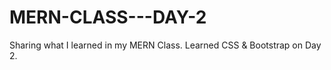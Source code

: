 # MERN-CLASS---DAY-2
Sharing what I learned in my MERN Class. Learned CSS &amp; Bootstrap on Day 2.
